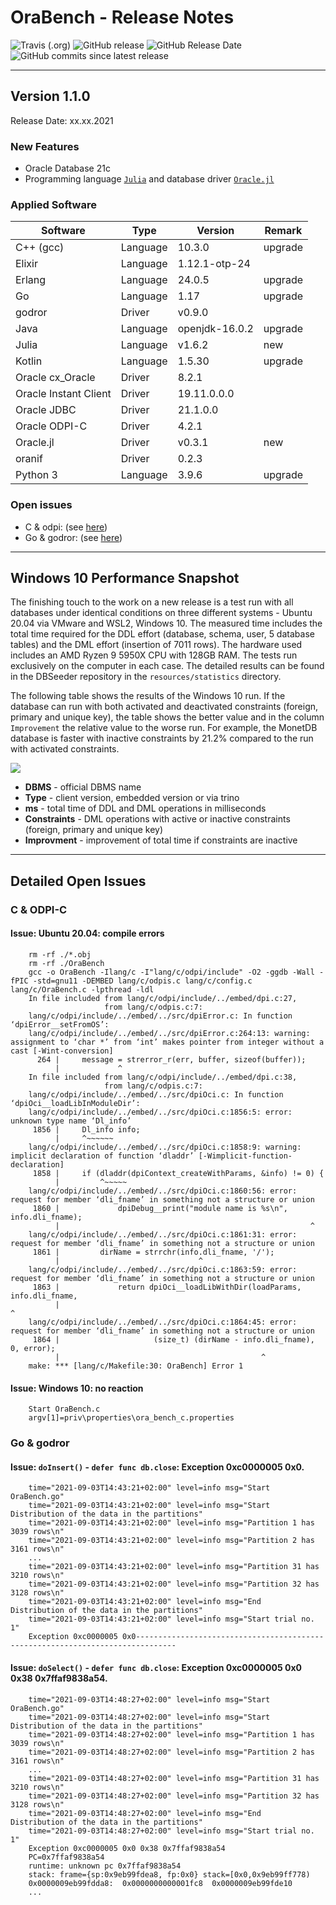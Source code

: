 # OraBench - Release Notes

![Travis (.org)](https://img.shields.io/travis/KonnexionsGmbH/ora_bench.svg?branch=master)
![GitHub release](https://img.shields.io/github/release/KonnexionsGmbH/ora_bench.svg)
![GitHub Release Date](https://img.shields.io/github/release-date/KonnexionsGmbH/ora_bench.svg)
![GitHub commits since latest release](https://img.shields.io/github/commits-since/KonnexionsGmbH/ora_bench/1.1.0.svg)

----

## Version 1.1.0

Release Date: xx.xx.2021

### New Features

- Oracle Database 21c
- Programming language [`Julia`](https://julialang.org) and database driver [`Oracle.jl`](https://github.com/felipenoris/Oracle.jl)

### Applied Software

| Software              | Type     | Version           | Remark |
| ---                   | ---      | ---               | ---    |
| C++ (gcc)             | Language | 10.3.0            | upgrade |
| Elixir                | Language | 1.12.1-otp-24     |   |
| Erlang                | Language | 24.0.5            | upgrade |
| Go                    | Language | 1.17              | upgrade |
| godror                | Driver   | v0.9.0            |   |
| Java                  | Language | openjdk-16.0.2    | upgrade |
| Julia                 | Language | v1.6.2            | new |
| Kotlin                | Language | 1.5.30            | upgrade |
| Oracle cx_Oracle      | Driver   | 8.2.1             |   |
| Oracle Instant Client | Driver   | 19.11.0.0.0       |   |
| Oracle JDBC           | Driver   | 21.1.0.0          |   |
| Oracle ODPI-C         | Driver   | 4.2.1             |   |
| Oracle.jl             | Driver   | v0.3.1            | new |
| oranif                | Driver   | 0.2.3             |   |
| Python 3              | Language | 3.9.6             | upgrade |

### Open issues

- C & odpi: (see [here](#issues_c_odpi))
- Go & godror: (see [here](#issues_go_godror))

----

## Windows 10 Performance Snapshot

The finishing touch to the work on a new release is a test run with all databases under identical conditions on three different systems - Ubuntu 20.04 via VMware and WSL2, Windows 10.
The measured time includes the total time required for the DDL effort (database, schema, user, 5 database tables) and the DML effort (insertion of 7011 rows).
The hardware used includes an AMD Ryzen 9 5950X CPU with 128GB RAM.
The tests run exclusively on the computer in each case.
The detailed results can be found in the DBSeeder repository in the `resources/statistics` directory.

The following table shows the results of the Windows 10 run.
If the database can run with both activated and deactivated constraints (foreign, primary and unique key), the table shows the better value and in the column `Improvement` the relative value to the worse run.
For example, the MonetDB database is faster with inactive constraints by 21.2% compared to the run with activated constraints.

![](resources/.README_images/Perf_Snap_3.0.1_win10.png)

- **DBMS** - official DBMS name
- **Type** - client version, embedded version or via trino
- **ms** - total time of DDL and DML operations in milliseconds
- **Constraints** - DML operations with active or inactive constraints (foreign, primary and unique key)
- **Improvment** - improvement of total time if constraints are inactive

----

## Detailed Open Issues

### <a name="issues_c_odpi"></a> C & ODPI-C

#### Issue: Ubuntu 20.04: compile errors

```
    rm -rf ./*.obj
    rm -rf ./OraBench
    gcc -o OraBench -Ilang/c -I"lang/c/odpi/include" -O2 -ggdb -Wall -fPIC -std=gnu11 -DEMBED lang/c/odpis.c lang/c/config.c lang/c/OraBench.c -lpthread -ldl 
    In file included from lang/c/odpi/include/../embed/dpi.c:27,
                     from lang/c/odpis.c:7:
    lang/c/odpi/include/../embed/../src/dpiError.c: In function ‘dpiError__setFromOS’:
    lang/c/odpi/include/../embed/../src/dpiError.c:264:13: warning: assignment to ‘char *’ from ‘int’ makes pointer from integer without a cast [-Wint-conversion]
      264 |     message = strerror_r(err, buffer, sizeof(buffer));
          |             ^
    In file included from lang/c/odpi/include/../embed/dpi.c:38,
                     from lang/c/odpis.c:7:
    lang/c/odpi/include/../embed/../src/dpiOci.c: In function ‘dpiOci__loadLibInModuleDir’:
    lang/c/odpi/include/../embed/../src/dpiOci.c:1856:5: error: unknown type name ‘Dl_info’
     1856 |     Dl_info info;
          |     ^~~~~~~
    lang/c/odpi/include/../embed/../src/dpiOci.c:1858:9: warning: implicit declaration of function ‘dladdr’ [-Wimplicit-function-declaration]
     1858 |     if (dladdr(dpiContext_createWithParams, &info) != 0) {
          |         ^~~~~~
    lang/c/odpi/include/../embed/../src/dpiOci.c:1860:56: error: request for member ‘dli_fname’ in something not a structure or union
     1860 |             dpiDebug__print("module name is %s\n", info.dli_fname);
          |                                                        ^
    lang/c/odpi/include/../embed/../src/dpiOci.c:1861:31: error: request for member ‘dli_fname’ in something not a structure or union
     1861 |         dirName = strrchr(info.dli_fname, '/');
          |                               ^
    lang/c/odpi/include/../embed/../src/dpiOci.c:1863:59: error: request for member ‘dli_fname’ in something not a structure or union
     1863 |             return dpiOci__loadLibWithDir(loadParams, info.dli_fname,
          |                                                           ^
    lang/c/odpi/include/../embed/../src/dpiOci.c:1864:45: error: request for member ‘dli_fname’ in something not a structure or union
     1864 |                     (size_t) (dirName - info.dli_fname), 0, error);
          |                                             ^
    make: *** [lang/c/Makefile:30: OraBench] Error 1
```

#### Issue: Windows 10: no reaction

```
    Start OraBench.c
    argv[1]=priv\properties\ora_bench_c.properties
```

### <a name="issues_go_godror"></a> Go & godror

#### Issue: `doInsert()` - `defer func db.close`: Exception 0xc0000005 0x0.

```
    time="2021-09-03T14:43:21+02:00" level=info msg="Start OraBench.go"
    time="2021-09-03T14:43:21+02:00" level=info msg="Start Distribution of the data in the partitions"
    time="2021-09-03T14:43:21+02:00" level=info msg="Partition 1 has  3039 rows\n"
    time="2021-09-03T14:43:21+02:00" level=info msg="Partition 2 has  3161 rows\n"
    ...
    time="2021-09-03T14:43:21+02:00" level=info msg="Partition 31 has  3210 rows\n"
    time="2021-09-03T14:43:21+02:00" level=info msg="Partition 32 has  3128 rows\n"
    time="2021-09-03T14:43:21+02:00" level=info msg="End   Distribution of the data in the partitions"
    time="2021-09-03T14:43:21+02:00" level=info msg="Start trial no. 1"
    Exception 0xc0000005 0x0-------------------------------------------------------------------------------
```

#### Issue: `doSelect()` - `defer func db.close`: Exception 0xc0000005 0x0 0x38 0x7ffaf9838a54.

```
    time="2021-09-03T14:48:27+02:00" level=info msg="Start OraBench.go"
    time="2021-09-03T14:48:27+02:00" level=info msg="Start Distribution of the data in the partitions"
    time="2021-09-03T14:48:27+02:00" level=info msg="Partition 1 has  3039 rows\n"
    time="2021-09-03T14:48:27+02:00" level=info msg="Partition 2 has  3161 rows\n"
    ...
    time="2021-09-03T14:48:27+02:00" level=info msg="Partition 31 has  3210 rows\n"
    time="2021-09-03T14:48:27+02:00" level=info msg="Partition 32 has  3128 rows\n"
    time="2021-09-03T14:48:27+02:00" level=info msg="End   Distribution of the data in the partitions"
    time="2021-09-03T14:48:27+02:00" level=info msg="Start trial no. 1"
    Exception 0xc0000005 0x0 0x38 0x7ffaf9838a54
    PC=0x7ffaf9838a54
    runtime: unknown pc 0x7ffaf9838a54
    stack: frame={sp:0x9eb99fdea8, fp:0x0} stack=[0x0,0x9eb99ff778)
    0x0000009eb99fdda8:  0x0000000000001fc8  0x0000009eb99fde10
    ...
```
